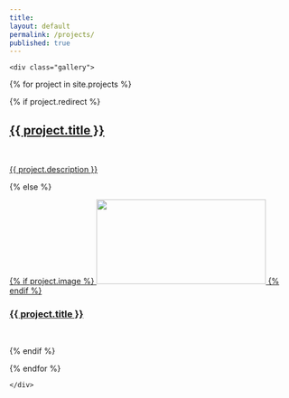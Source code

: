 ```yaml
---
title:
layout: default
permalink: /projects/
published: true
---
```



<div class="ProjectContainer">

	<div class="gallery">


  {% for project in site.projects %}

  {% if project.redirect %}
  <div class="projectTile">
          <a href="{{ project.redirect }}" target="_blank">
          <span>
              <h2>{{ project.title }}</h2>
              <br/>
              <p>{{ project.description }}</p>
          </span>
          </a>
  </div>

  {% else %}

  <div class="projectTile">
          <a href="{{ project.url | prepend: site.baseurl | prepend: site.url }}">
        	<div>
			{% if project.image %}
              			<img src ="{{project.image | prepend: site.baseurl}}" width="300" height="150">
			{% endif %}
        		<h3>{{ project.title }}</h3><br/>
              		<!--<p>{{ project.description }}</p>-->
          	</div>
          </a>
  </div>

  {% endif %}

  {% endfor %}

	</div>

</div>
